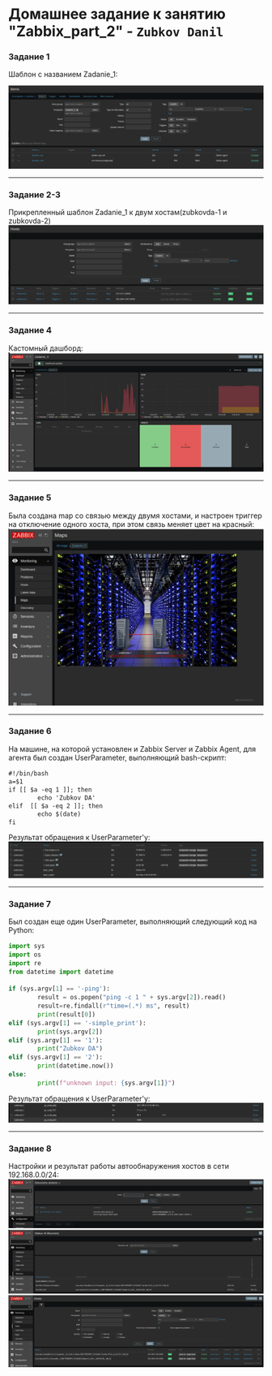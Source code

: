 # Домашнее задание к занятию "Zabbix_part_2" - `Zubkov Danil`

### Задание 1

Шаблон с названием Zadanie_1:

![Template](https://github.com/DoctorZub/netology_homeworks/blob/main/img/template.png) 
 
---

### Задание 2-3

Прикрепленный шаблон Zadanie_1 к двум хостам(zubkovda-1 и zubkovda-2)
![Hosts with template](https://github.com/DoctorZub/netology_homeworks/blob/main/img/hosts_with_templates.png)

---

### Задание 4

Кастомный дашборд:
![Dashboard](https://github.com/DoctorZub/netology_homeworks/blob/main/img/dashboard.png)

---

### Задание 5

Была создана map со связью между двумя хостами, и настроен триггер на отключение одного хоста, при этом связь меняет цвет на красный:
![Map](https://github.com/DoctorZub/netology_homeworks/blob/main/img/map.png)

---

### Задание 6

На машине, на которой установлен и Zabbix Server и Zabbix Agent, для агента был создан UserParameter, выполняющий bash-скрипт:
```
#!/bin/bash
a=$1
if [[ $a -eq 1 ]]; then
        echo 'Zubkov DA'
elif  [[ $a -eq 2 ]]; then
        echo $(date)
fi
```
Результат обращения к UserParameter'y:
![Bash_script](https://github.com/DoctorZub/netology_homeworks/blob/main/img/bash_script.png)

---


### Задание 7

Был создан еще один UserParameter, выполняющий следующий код на Python:
```python                                                                                   
import sys
import os
import re
from datetime import datetime

if (sys.argv[1] == '-ping'):
        result = os.popen("ping -c 1 " + sys.argv[2]).read()
        result=re.findall(r"time=(.*) ms", result)
        print(result[0])
elif (sys.argv[1] == '-simple_print'):
        print(sys.argv[2])
elif (sys.argv[1] == '1'):
        print("Zubkov DA")
elif (sys.argv[1] == '2'):
        print(datetime.now())
else:
        print(f"unknown input: {sys.argv[1]}")

```
Результат обращения к UserParameter'y:
![Py_script](https://github.com/DoctorZub/netology_homeworks/blob/main/img/py_script.png)

---


### Задание 8

Настройки и результат работы автообнаружения хостов в сети 192.168.0.0/24:
![Discovery action](https://github.com/DoctorZub/netology_homeworks/blob/main/img/disc_actions.png)
![Discovery](https://github.com/DoctorZub/netology_homeworks/blob/main/img/disc.png)
![Discovety hosts](https://github.com/DoctorZub/netology_homeworks/blob/main/img/disc_hosts.png)

